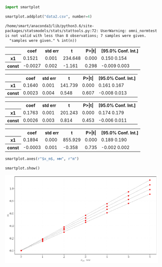 

```python
import smartplot
```


```python
smartplot.addplot("data2.csv", number=4)
```

    /home/smart/anaconda3/lib/python3.6/site-packages/statsmodels/stats/stattools.py:72: UserWarning: omni_normtest is not valid with less than 8 observations; 7 samples were given.
      "samples were given." % int(n))



<table class="simpletable">
<tr>
    <td></td>       <th>coef</th>     <th>std err</th>      <th>t</th>      <th>P>|t|</th> <th>[95.0% Conf. Int.]</th> 
</tr>
<tr>
  <th>x1</th>    <td>    0.1521</td> <td>    0.001</td> <td>  234.648</td> <td> 0.000</td> <td>    0.150     0.154</td>
</tr>
<tr>
  <th>const</th> <td>   -0.0027</td> <td>    0.002</td> <td>   -1.161</td> <td> 0.298</td> <td>   -0.009     0.003</td>
</tr>
</table>



<table class="simpletable">
<tr>
    <td></td>       <th>coef</th>     <th>std err</th>      <th>t</th>      <th>P>|t|</th> <th>[95.0% Conf. Int.]</th> 
</tr>
<tr>
  <th>x1</th>    <td>    0.1640</td> <td>    0.001</td> <td>  141.739</td> <td> 0.000</td> <td>    0.161     0.167</td>
</tr>
<tr>
  <th>const</th> <td>    0.0023</td> <td>    0.004</td> <td>    0.548</td> <td> 0.607</td> <td>   -0.008     0.013</td>
</tr>
</table>



<table class="simpletable">
<tr>
    <td></td>       <th>coef</th>     <th>std err</th>      <th>t</th>      <th>P>|t|</th> <th>[95.0% Conf. Int.]</th> 
</tr>
<tr>
  <th>x1</th>    <td>    0.1763</td> <td>    0.001</td> <td>  201.243</td> <td> 0.000</td> <td>    0.174     0.179</td>
</tr>
<tr>
  <th>const</th> <td>    0.0026</td> <td>    0.003</td> <td>    0.814</td> <td> 0.453</td> <td>   -0.006     0.011</td>
</tr>
</table>



<table class="simpletable">
<tr>
    <td></td>       <th>coef</th>     <th>std err</th>      <th>t</th>      <th>P>|t|</th> <th>[95.0% Conf. Int.]</th> 
</tr>
<tr>
  <th>x1</th>    <td>    0.1894</td> <td>    0.000</td> <td>  855.929</td> <td> 0.000</td> <td>    0.189     0.190</td>
</tr>
<tr>
  <th>const</th> <td>   -0.0003</td> <td>    0.001</td> <td>   -0.358</td> <td> 0.735</td> <td>   -0.002     0.002</td>
</tr>
</table>



```python
smartplot.axes(r"$x_m$, мм", r"m")
```


```python
smartplot.show()
```


![png](example.png)



```python

```
